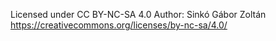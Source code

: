 Licensed under CC BY-NC-SA 4.0
Author: Sinkó Gábor Zoltán
https://creativecommons.org/licenses/by-nc-sa/4.0/
